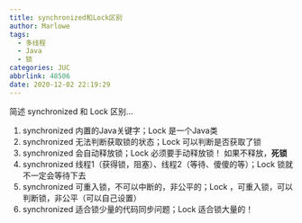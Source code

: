 ```yaml
---
title: synchronized和Lock区别
author: Marlowe
tags:
  - 多线程
  - Java
  - 锁
categories: JUC
abbrlink: 48506
date: 2020-12-02 22:19:29
---
```

简述 synchronized 和 Lock 区别...
<!--more-->

1. synchronized 内置的Java关键字；Lock 是一个Java类
2. synchronized 无法判断获取锁的状态；Lock 可以判断是否获取了锁
3. synchronized 会自动释放锁；Lock 必须要手动释放锁！ 如果不释放，**死锁**
4. synchronized 线程1（获得锁，阻塞）、线程2（等待、傻傻的等）；Lock 锁就不一定会等待下去
5. synchronized 可重入锁，不可以中断的，非公平的；Lock ，可重入锁，可以判断锁，非公平（可以自己设置）
6. synchronized 适合锁少量的代码同步问题；Lock 适合锁大量的！
